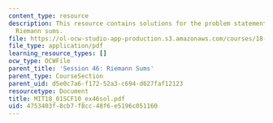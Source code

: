 ```yaml
---
content_type: resource
description: This resource contains solutions for the problem statements related to
  Riemann sums.
file: https://ol-ocw-studio-app-production.s3.amazonaws.com/courses/18-01sc-single-variable-calculus-fall-2010/4753403f8cb7f8cc48f6e5196c051160_MIT18_01SCF10_ex46sol.pdf
file_type: application/pdf
learning_resource_types: []
ocw_type: OCWFile
parent_title: 'Session 46: Riemann Sums'
parent_type: CourseSection
parent_uid: d5e0c7a6-f172-52a3-c694-d627faf12123
resourcetype: Document
title: MIT18_01SCF10_ex46sol.pdf
uid: 4753403f-8cb7-f8cc-48f6-e5196c051160
---
```

